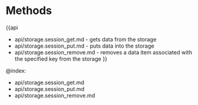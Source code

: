 
Methods
=======

{{api
- api/storage.session_get.md - gets data from the storage
- api/storage.session_put.md - puts data into the storage
- api/storage.session_remove.md - removes a data item associated with the specified key from the storage
}}

@index:
- api/storage.session_get.md
- api/storage.session_put.md
- api/storage.session_remove.md


